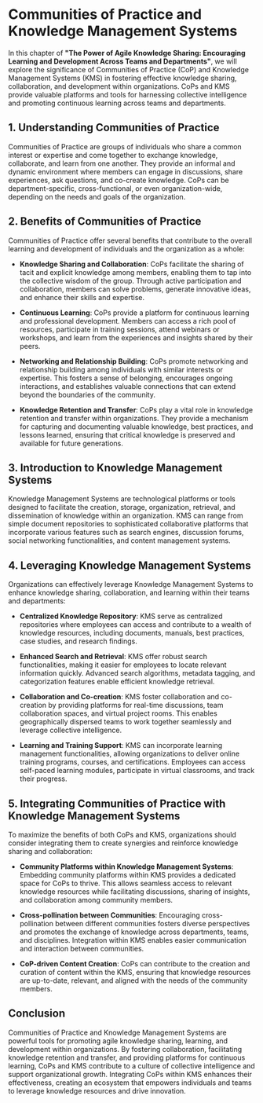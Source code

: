 Communities of Practice and Knowledge Management Systems
=================================================================

In this chapter of **"The Power of Agile Knowledge Sharing: Encouraging Learning and Development Across Teams and Departments"**, we will explore the significance of Communities of Practice (CoP) and Knowledge Management Systems (KMS) in fostering effective knowledge sharing, collaboration, and development within organizations. CoPs and KMS provide valuable platforms and tools for harnessing collective intelligence and promoting continuous learning across teams and departments.

**1. Understanding Communities of Practice**
--------------------------------------------

Communities of Practice are groups of individuals who share a common interest or expertise and come together to exchange knowledge, collaborate, and learn from one another. They provide an informal and dynamic environment where members can engage in discussions, share experiences, ask questions, and co-create knowledge. CoPs can be department-specific, cross-functional, or even organization-wide, depending on the needs and goals of the organization.

**2. Benefits of Communities of Practice**
------------------------------------------

Communities of Practice offer several benefits that contribute to the overall learning and development of individuals and the organization as a whole:

* **Knowledge Sharing and Collaboration**: CoPs facilitate the sharing of tacit and explicit knowledge among members, enabling them to tap into the collective wisdom of the group. Through active participation and collaboration, members can solve problems, generate innovative ideas, and enhance their skills and expertise.

* **Continuous Learning**: CoPs provide a platform for continuous learning and professional development. Members can access a rich pool of resources, participate in training sessions, attend webinars or workshops, and learn from the experiences and insights shared by their peers.

* **Networking and Relationship Building**: CoPs promote networking and relationship building among individuals with similar interests or expertise. This fosters a sense of belonging, encourages ongoing interactions, and establishes valuable connections that can extend beyond the boundaries of the community.

* **Knowledge Retention and Transfer**: CoPs play a vital role in knowledge retention and transfer within organizations. They provide a mechanism for capturing and documenting valuable knowledge, best practices, and lessons learned, ensuring that critical knowledge is preserved and available for future generations.

**3. Introduction to Knowledge Management Systems**
---------------------------------------------------

Knowledge Management Systems are technological platforms or tools designed to facilitate the creation, storage, organization, retrieval, and dissemination of knowledge within an organization. KMS can range from simple document repositories to sophisticated collaborative platforms that incorporate various features such as search engines, discussion forums, social networking functionalities, and content management systems.

**4. Leveraging Knowledge Management Systems**
----------------------------------------------

Organizations can effectively leverage Knowledge Management Systems to enhance knowledge sharing, collaboration, and learning within their teams and departments:

* **Centralized Knowledge Repository**: KMS serve as centralized repositories where employees can access and contribute to a wealth of knowledge resources, including documents, manuals, best practices, case studies, and research findings.

* **Enhanced Search and Retrieval**: KMS offer robust search functionalities, making it easier for employees to locate relevant information quickly. Advanced search algorithms, metadata tagging, and categorization features enable efficient knowledge retrieval.

* **Collaboration and Co-creation**: KMS foster collaboration and co-creation by providing platforms for real-time discussions, team collaboration spaces, and virtual project rooms. This enables geographically dispersed teams to work together seamlessly and leverage collective intelligence.

* **Learning and Training Support**: KMS can incorporate learning management functionalities, allowing organizations to deliver online training programs, courses, and certifications. Employees can access self-paced learning modules, participate in virtual classrooms, and track their progress.

**5. Integrating Communities of Practice with Knowledge Management Systems**
----------------------------------------------------------------------------

To maximize the benefits of both CoPs and KMS, organizations should consider integrating them to create synergies and reinforce knowledge sharing and collaboration:

* **Community Platforms within Knowledge Management Systems**: Embedding community platforms within KMS provides a dedicated space for CoPs to thrive. This allows seamless access to relevant knowledge resources while facilitating discussions, sharing of insights, and collaboration among community members.

* **Cross-pollination between Communities**: Encouraging cross-pollination between different communities fosters diverse perspectives and promotes the exchange of knowledge across departments, teams, and disciplines. Integration within KMS enables easier communication and interaction between communities.

* **CoP-driven Content Creation**: CoPs can contribute to the creation and curation of content within the KMS, ensuring that knowledge resources are up-to-date, relevant, and aligned with the needs of the community members.

**Conclusion**
--------------

Communities of Practice and Knowledge Management Systems are powerful tools for promoting agile knowledge sharing, learning, and development within organizations. By fostering collaboration, facilitating knowledge retention and transfer, and providing platforms for continuous learning, CoPs and KMS contribute to a culture of collective intelligence and support organizational growth. Integrating CoPs within KMS enhances their effectiveness, creating an ecosystem that empowers individuals and teams to leverage knowledge resources and drive innovation.

